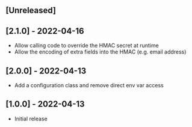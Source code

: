 ## [Unreleased]

## [2.1.0] - 2022-04-16

- Allow calling code to override the HMAC secret at runtime
- Allow the encoding of extra fields into the HMAC (e.g. email address)

## [2.0.0] - 2022-04-13

- Add a configuration class and remove direct env var access

## [1.0.0] - 2022-04-13

- Initial release
